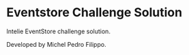 # Eventstore Challenge Solution

Intelie EventStore challenge solution.

Developed by Michel Pedro Filippo.

